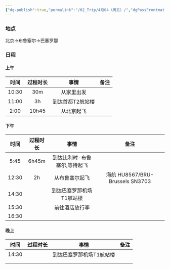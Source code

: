 ```yaml
---
{"dg-publish":true,"permalink":"/02_Trip/4月04（周五）/","dgPassFrontmatter":true}
---
```



### 地点
北京→布鲁塞尔→巴塞罗那

### 日程
#### 上午

|  时间   | 过程时长  |    事情     | 备注  |
| :---: | :---: | :-------: | :-: |
| 10:30 |  30m  |   从家里出发   |     |
| 11:00 |  3h   | 到达首都T2航站楼 |     |
| 2:00  | 10h45 |   从北京起飞   |     |
####  下午

|  时间   | 过程时长  |       事情        |               备注               |
| :---: | :---: | :-------------: | :----------------------------: |
| 5:45  | 6h45m | 到达比利时-布鲁塞尔,等待起飞 |                                |
| 12:30 |  2h   |     从布鲁塞尔起飞     | 海航 HU8567/BRU-Brussels  SN3703 |
| 14:30 |       |  到达巴塞罗那机场T1航站楼  |                                |
| 15:30 |       |     前往酒店放行李     |                                |
| 16:30 |       |                 |                                |



####  晚上

|  时间   | 过程时长 |      事情       | 备注  |
| :---: | :--: | :-----------: | :-: |
| 14:30 |      | 到达巴塞罗那机场T1航站楼 |     |
|       |      |               |     |
|       |      |               |     |
